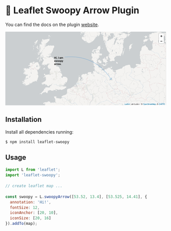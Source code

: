 # 🍃 Leaflet Swoopy Arrow Plugin

You can find the docs on the plugin [website](https://wbkd.github.io/leaflet-swoopy/).

![swoopy screenshot](/docs/leaflet-swoopy-screenshot.png?raw=true)


## Installation

Install all dependencies running:

```shell
$ npm install leaflet-swoopy
```

## Usage

```javascript
import L from 'leaflet';
import 'leaflet-swoopy';

// create leaflet map ...

const swoopy = L.swoopyArrow([53.52, 13.4], [53.525, 14.41], {
  annotation: 'Hi!',
  fontSize: 12,
  iconAnchor: [20, 10],
  iconSize: [20, 16]
}).addTo(map);
```
